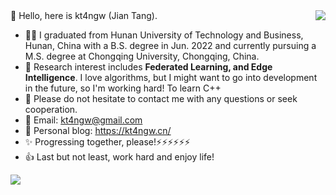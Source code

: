 <img align="right" src="https://github-readme-stats.vercel.app/api?username=kt4ngw&show_icons=true&count_private=true&theme=transparent" />
👋 Hello, here is kt4ngw (Jian Tang).

- 🙋‍♂️ I graduated from Hunan University of Technology and Business, Hunan, China with a B.S. degree in Jun. 2022 and currently pursuing a M.S. degree at Chongqing University, Chongqing, China.
- 🌱 Research interest includes **Federated Learning, and Edge Intelligence**. I love algorithms, but I might want to go into development in the future, so I'm working hard! To learn C++
- 👀 Please do not hesitate to contact me with any questions or seek cooperation.
- 📧 Email: kt4ngw@gmail.com
- 📌 Personal blog: https://kt4ngw.cn/ <!--(temporarily inaccessible)-->
- ✨ Progressing together, please!⚡⚡⚡⚡⚡⚡
- 👍 Last but not least, work hard and enjoy life!


<img src="https://github-profile-summary-cards.vercel.app/api/cards/profile-details?username=kt4ngw&theme=transparent"/>
<!-- ![Top Langs](https://github-readme-stats.vercel.app/api/top-langs/?username=kt4ngw&layout=compact) 
<!--
**kt4ngw/kt4ngw** is a ✨ _special_ ✨ repository because its `README.md` (this file) appears on your GitHub profile.

Here are some ideas to get you started:
- 👋 Hi, I’m @kt4ngw，
- 👀 I’m interested in ML, alogrithm
- 🌱 I’m currently learning ML and
- 📫 How to reach me: ...
- 😄 Pronouns: ...
- ⚡ Fun fact: ...
-->
